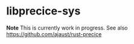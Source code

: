 # libprecice-sys

**Note** This is currently work in progress. See also https://github.com/ajaust/rust-precice
